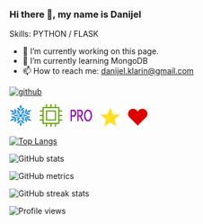 ### Hi there 👋, my name is Danijel

Skills: PYTHON / FLASK

- 🔭 I’m currently working on this page. 
- 🌱 I’m currently learning MongoDB 
- 📫 How to reach me: danijel.klarin@gmail.com 


[<img src='https://cdn.jsdelivr.net/npm/simple-icons@3.0.1/icons/github.svg' alt='github' height='40'>](https://github.com/dklarin)  

<a href='https://archiveprogram.github.com/'><img src='https://raw.githubusercontent.com/acervenky/animated-github-badges/master/assets/acbadge.gif' width='40' height='40'></a> <a href='https://docs.github.com/en/developers'><img src='https://raw.githubusercontent.com/acervenky/animated-github-badges/master/assets/devbadge.gif' width='40' height='40'></a> <a href='https://github.com/pricing'><img src='https://raw.githubusercontent.com/acervenky/animated-github-badges/master/assets/pro.gif' width='40' height='40'></a> <a href='https://stars.github.com/'><img src='https://raw.githubusercontent.com/acervenky/animated-github-badges/master/assets/starbadge.gif' width='35' height='35'></a> <a href='https://docs.github.com/en/github/supporting-the-open-source-community-with-github-sponsors'><img src='https://raw.githubusercontent.com/acervenky/animated-github-badges/master/assets/sponsorbadge.gif' width='35' height='35'></a> 

[![Top Langs](https://github-readme-stats.vercel.app/api/top-langs/?username=dklarin)](https://github.com/anuraghazra/github-readme-stats)

![GitHub stats](https://github-readme-stats.vercel.app/api?username=dklarin&show_icons=true)  

![GitHub metrics](https://metrics.lecoq.io/dklarin)  

![GitHub streak stats](https://github-readme-streak-stats.herokuapp.com/?user=dklarin)  

![Profile views](https://gpvc.arturio.dev/dklarin)  
